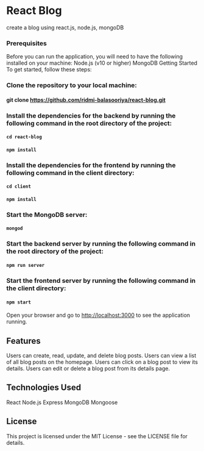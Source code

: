 # React Blog
create a blog using react.js, node.js, mongoDB

### Prerequisites
Before you can run the application, you will need to have the following installed on your machine:
Node.js (v10 or higher)
MongoDB
Getting Started
To get started, follow these steps:

### Clone the repository to your local machine:
#### git clone https://github.com/ridmi-balasooriya/react-blog.git

### Install the dependencies for the backend by running the following command in the root directory of the project:
#### `cd react-blog`
#### `npm install`

### Install the dependencies for the frontend by running the following command in the client directory:
#### `cd client`
#### `npm install`

### Start the MongoDB server:
#### `mongod`

### Start the backend server by running the following command in the root directory of the project:
#### `npm run server`

### Start the frontend server by running the following command in the client directory:
#### `npm start`

Open your browser and go to [http://localhost:3000](http://localhost:3000) to see the application running.

## Features
Users can create, read, update, and delete blog posts.
Users can view a list of all blog posts on the homepage.
Users can click on a blog post to view its details.
Users can edit or delete a blog post from its details page.

## Technologies Used
React
Node.js
Express
MongoDB
Mongoose

## License
This project is licensed under the MIT License - see the LICENSE file for details.

